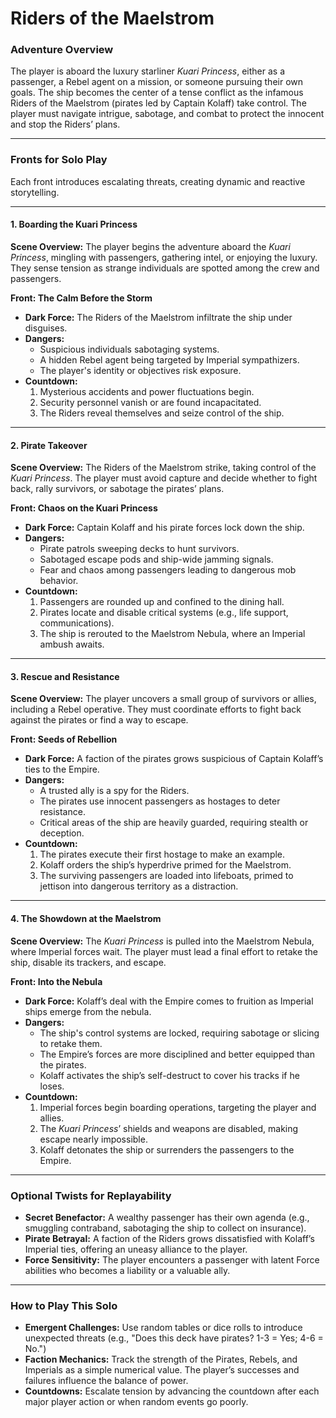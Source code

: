 # Riders of the Maelstrom

### **Adventure Overview**

The player is aboard the luxury starliner _Kuari Princess_, either as a passenger, a Rebel agent on a mission, or someone pursuing their own goals. The ship becomes the center of a tense conflict as the infamous Riders of the Maelstrom (pirates led by Captain Kolaff) take control. The player must navigate intrigue, sabotage, and combat to protect the innocent and stop the Riders’ plans.

---

### **Fronts for Solo Play**

Each front introduces escalating threats, creating dynamic and reactive storytelling.

---

#### **1. Boarding the Kuari Princess**

**Scene Overview:** The player begins the adventure aboard the _Kuari Princess_, mingling with passengers, gathering intel, or enjoying the luxury. They sense tension as strange individuals are spotted among the crew and passengers.

**Front: The Calm Before the Storm**

- **Dark Force:** The Riders of the Maelstrom infiltrate the ship under disguises.
- **Dangers:**
    - Suspicious individuals sabotaging systems.
    - A hidden Rebel agent being targeted by Imperial sympathizers.
    - The player's identity or objectives risk exposure.
- **Countdown:**
    1. Mysterious accidents and power fluctuations begin.
    2. Security personnel vanish or are found incapacitated.
    3. The Riders reveal themselves and seize control of the ship.

---

#### **2. Pirate Takeover**

**Scene Overview:** The Riders of the Maelstrom strike, taking control of the _Kuari Princess_. The player must avoid capture and decide whether to fight back, rally survivors, or sabotage the pirates’ plans.

**Front: Chaos on the Kuari Princess**

- **Dark Force:** Captain Kolaff and his pirate forces lock down the ship.
- **Dangers:**
    - Pirate patrols sweeping decks to hunt survivors.
    - Sabotaged escape pods and ship-wide jamming signals.
    - Fear and chaos among passengers leading to dangerous mob behavior.
- **Countdown:**
    1. Passengers are rounded up and confined to the dining hall.
    2. Pirates locate and disable critical systems (e.g., life support, communications).
    3. The ship is rerouted to the Maelstrom Nebula, where an Imperial ambush awaits.

---

#### **3. Rescue and Resistance**

**Scene Overview:** The player uncovers a small group of survivors or allies, including a Rebel operative. They must coordinate efforts to fight back against the pirates or find a way to escape.

**Front: Seeds of Rebellion**

- **Dark Force:** A faction of the pirates grows suspicious of Captain Kolaff’s ties to the Empire.
- **Dangers:**
    - A trusted ally is a spy for the Riders.
    - The pirates use innocent passengers as hostages to deter resistance.
    - Critical areas of the ship are heavily guarded, requiring stealth or deception.
- **Countdown:**
    1. The pirates execute their first hostage to make an example.
    2. Kolaff orders the ship’s hyperdrive primed for the Maelstrom.
    3. The surviving passengers are loaded into lifeboats, primed to jettison into dangerous territory as a distraction.

---

#### **4. The Showdown at the Maelstrom**

**Scene Overview:** The _Kuari Princess_ is pulled into the Maelstrom Nebula, where Imperial forces wait. The player must lead a final effort to retake the ship, disable its trackers, and escape.

**Front: Into the Nebula**

- **Dark Force:** Kolaff’s deal with the Empire comes to fruition as Imperial ships emerge from the nebula.
- **Dangers:**
    - The ship's control systems are locked, requiring sabotage or slicing to retake them.
    - The Empire’s forces are more disciplined and better equipped than the pirates.
    - Kolaff activates the ship’s self-destruct to cover his tracks if he loses.
- **Countdown:**
    1. Imperial forces begin boarding operations, targeting the player and allies.
    2. The _Kuari Princess_’ shields and weapons are disabled, making escape nearly impossible.
    3. Kolaff detonates the ship or surrenders the passengers to the Empire.

---

### **Optional Twists for Replayability**

- **Secret Benefactor:** A wealthy passenger has their own agenda (e.g., smuggling contraband, sabotaging the ship to collect on insurance).
- **Pirate Betrayal:** A faction of the Riders grows dissatisfied with Kolaff’s Imperial ties, offering an uneasy alliance to the player.
- **Force Sensitivity:** The player encounters a passenger with latent Force abilities who becomes a liability or a valuable ally.

---

### **How to Play This Solo**

- **Emergent Challenges:** Use random tables or dice rolls to introduce unexpected threats (e.g., "Does this deck have pirates? 1-3 = Yes; 4-6 = No.")
- **Faction Mechanics:** Track the strength of the Pirates, Rebels, and Imperials as a simple numerical value. The player’s successes and failures influence the balance of power.
- **Countdowns:** Escalate tension by advancing the countdown after each major player action or when random events go poorly.